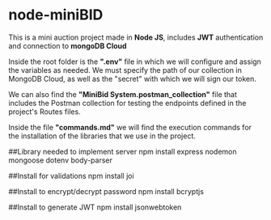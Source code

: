 # node-miniBID

This is a mini auction project made in **Node JS**, includes **JWT** authentication and connection to **mongoDB Cloud**

Inside the root folder is the **".env"** file in which we will configure and assign the variables as needed. We must specify the path of our collection in MongoDB Cloud, as well as the "secret" with which we will sign our token.

We can also find the **"MiniBid System.postman_collection"** file that includes the Postman collection for testing the endpoints defined in the project's Routes files.

Inside the file **"commands.md"** we will find the execution commands for the installation of the libraries that we use in the project.

##Library needed to implement server 
npm install express nodemon mongoose dotenv body-parser

##Install for validations 
npm install joi

##Install to encrypt/decrypt password 
npm install bcryptjs

##Install to generate JWT 
npm install jsonwebtoken

